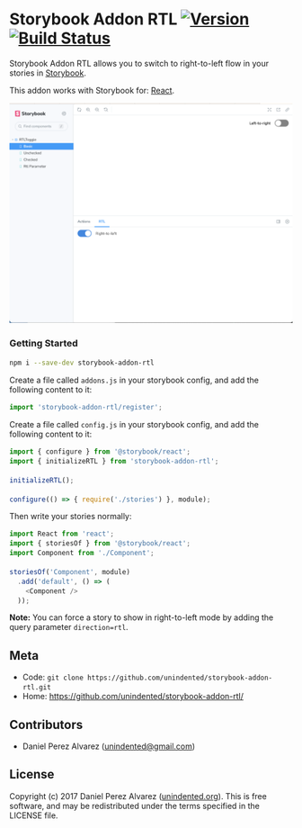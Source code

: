 # Storybook Addon RTL [![Version](https://img.shields.io/npm/v/storybook-addon-rtl.svg)](https://www.npmjs.com/package/storybook-addon-rtl) [![Build Status](https://img.shields.io/travis/unindented/storybook-addon-rtl.svg)](https://travis-ci.org/unindented/storybook-addon-rtl)

Storybook Addon RTL allows you to switch to right-to-left flow in your stories in [Storybook](https://storybook.js.org).

This addon works with Storybook for:
[React](https://github.com/storybooks/storybook/tree/master/app/react).

![Storybook Addon RTL Demo](docs/demo.png)


### Getting Started

```sh
npm i --save-dev storybook-addon-rtl
```

Create a file called `addons.js` in your storybook config, and add the following content to it:

```js
import 'storybook-addon-rtl/register';
```

Create a file called `config.js` in your storybook config, and add the following content to it:

```js
import { configure } from '@storybook/react';
import { initializeRTL } from 'storybook-addon-rtl';

initializeRTL();

configure(() => { require('./stories') }, module);
```

Then write your stories normally:

```js
import React from 'react';
import { storiesOf } from '@storybook/react';
import Component from './Component';

storiesOf('Component', module)
  .add('default', () => (
    <Component />
  ));
```

**Note:** You can force a story to show in right-to-left mode by adding the query parameter `direction=rtl`.


## Meta

* Code: `git clone https://github.com/unindented/storybook-addon-rtl.git`
* Home: <https://github.com/unindented/storybook-addon-rtl/>


## Contributors

* Daniel Perez Alvarez ([unindented@gmail.com](mailto:unindented@gmail.com))


## License

Copyright (c) 2017 Daniel Perez Alvarez ([unindented.org](https://unindented.org/)). This is free software, and may be redistributed under the terms specified in the LICENSE file.
